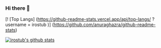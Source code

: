 ### Hi there 👋



[! [Top Langs] (https://github-readme-stats.vercel.app/api/top-langs/ ? username = irostub )] (https://github.com/anuraghazra/github-readme-stats)

[![irostub's github stats](https://github-readme-stats.vercel.app/api?username=irostub)](https://github.com/anuraghazra/github-readme-stats)

<!--
**irostub/irostub** is a ✨ _special_ ✨ repository because its `README.md` (this file) appears on your GitHub profile.

Here are some ideas to get you started:

- 🔭 I’m currently working on ...
- 🌱 I’m currently learning ...
- 👯 I’m looking to collaborate on ...
- 🤔 I’m looking for help with ...
- 💬 Ask me about ...
- 📫 How to reach me: ...
- 😄 Pronouns: ...
- ⚡ Fun fact: ...
-->
